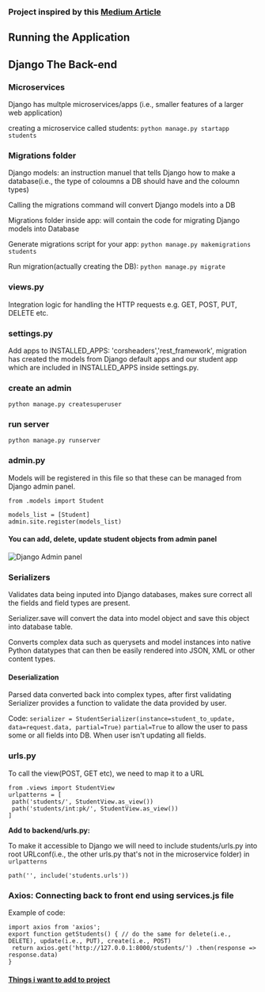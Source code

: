 ### Project inspired by this [Medium Article](https://medium.com/@fizaashraf37/develop-a-crud-application-using-django-and-react-part-1-2e8927a1e0c8)

## Running the Application

## Django The Back-end
### Microservices
Django has multple microservices/apps (i.e., smaller features of a larger web application)

creating a microservice called students: `python manage.py startapp students`

### Migrations folder
Django models: an instruction manuel that tells Django how to make a database(i.e., the type of coloumns a DB should have and the coloumn types)

Calling the migrations command will convert Django models into a DB

Migrations folder inside app: will contain the code for migrating Django models into Database

Generate migrations script for your app: `python manage.py makemigrations students` 

Run migration(actually creating the DB): `python manage.py migrate`

### views.py
Integration logic for handling the HTTP requests e.g. GET, POST, PUT, DELETE etc.

### settings.py 
Add apps to INSTALLED_APPS: 'corsheaders','rest_framework', migration has created the models from Django default apps and our student app which are included in INSTALLED_APPS inside settings.py.

### create an admin
`python manage.py createsuperuser`

### run server
`python manage.py runserver`

### admin.py

Models will be registered in this file so that these can be managed from Django admin panel. 
```
from .models import Student

models_list = [Student]
admin.site.register(models_list)
```

#### You can add, delete, update student objects from admin panel
![Django Admin panel](https://miro.medium.com/v2/resize:fit:1400/format:webp/1*j6tuHWpfG1k357tcdmzf-g.png) 

### Serializers

Validates data being inputed into Django databases, makes sure correct all the fields and field types are present. 

Serializer.save will convert the data into model object and save this object into database table.

Converts complex data such as querysets and model instances into native Python datatypes that can then be easily rendered into JSON, XML or other content types. 

#### Deserialization
Parsed data converted back into complex types, after first validating Serializer provides a function to validate the data provided by user. 

Code: `serializer = StudentSerializer(instance=student_to_update, data=request.data, partial=True)`
`partial=True` to allow the user to pass some or all fields into DB. When user isn't updating all fields.

### urls.py
To call the view(POST, GET etc), we need to map it to a URL 

```
from .views import StudentView 
urlpatterns = [
 path('students/', StudentView.as_view())
 path('students/int:pk/', StudentView.as_view())
]
```

**Add to backend/urls.py:**

To make it accessible to Django we will need to include students/urls.py into root URLconf(i.e., the other urls.py that's not in the microservice folder) in `urlpatterns`

`path('', include('students.urls'))`

### Axios: Connecting back to front end using services.js file 
Example of code: 

```
import axios from 'axios';
export function getStudents() { // do the same for delete(i.e., DELETE), update(i.e., PUT), create(i.e., POST)
 return axios.get('http://127.0.0.1:8000/students/') .then(response => response.data)
}
```
#### [Things i want to add to project](https://trello.com/b/Ic3mpKMk/sleeptrack-app)

